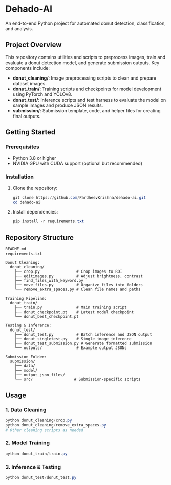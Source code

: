 # Dehado-AI

An end-to-end Python project for automated donut detection, classification, and analysis.

## Project Overview

This repository contains utilities and scripts to preprocess images, train and evaluate a donut detection model, and generate submission outputs. Key components include:

- **donut_cleaning/**: Image preprocessing scripts to clean and prepare dataset images.
- **donut_train/**: Training scripts and checkpoints for model development using PyTorch and YOLOv8.
- **donut_test/**: Inference scripts and test harness to evaluate the model on sample images and produce JSON results.
- **submission/**: Submission template, code, and helper files for creating final outputs.

## Getting Started

### Prerequisites

- Python 3.8 or higher
- NVIDIA GPU with CUDA support (optional but recommended)

### Installation

1. Clone the repository:
   ```powershell
   git clone https://github.com/PardheevKrishna/dehado-ai.git
   cd dehado-ai
   ```
2. Install dependencies:
   ```powershell
   pip install -r requirements.txt
   ```

## Repository Structure

```
README.md
requirements.txt

Donut Cleaning:
  donut_cleaning/
    ├── crop.py                # Crop images to ROI
    ├── editimages.py          # Adjust brightness, contrast
    ├── find_files_with_keyword.py
    ├── move_files.py          # Organize files into folders
    └── remove_extra_spaces.py # Clean file names and paths

Training Pipeline:
  donut_train/
    ├── train.py               # Main training script
    ├── donut_checkpoint.pt    # Latest model checkpoint
    └── donut_best_checkpoint.pt

Testing & Inference:
  donut_test/
    ├── donut_test.py          # Batch inference and JSON output
    ├── donut_singletest.py    # Single image inference
    ├── donut_test_submission.py # Generate formatted submission
    └── outputs/               # Example output JSONs

Submission Folder:
  submission/
    ├── data/
    ├── model/
    ├── output_json_files/
    └── src/                  # Submission-specific scripts
```

## Usage

### 1. Data Cleaning

```powershell
python donut_cleaning/crop.py 
python donut_cleaning/remove_extra_spaces.py 
# Other cleaning scripts as needed
```

### 2. Model Training

```powershell
python donut_train/train.py
```

### 3. Inference & Testing

```powershell
python donut_test/donut_test.py 
```

